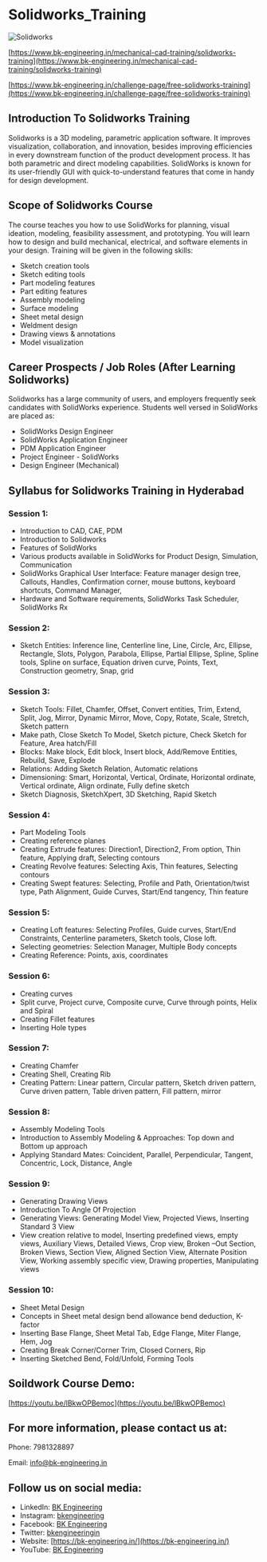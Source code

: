 # Solidworks_Training
![Solidworks](https://github.com/bkengineering/Solidworks-Training/assets/136553846/52d55514-de75-4991-b834-bc44ab64d41e)

[https://www.bk-engineering.in/mechanical-cad-training/solidworks-training](https://www.bk-engineering.in/mechanical-cad-training/solidworks-training)

[https://www.bk-engineering.in/challenge-page/free-solidworks-training](https://www.bk-engineering.in/challenge-page/free-solidworks-training)

## Introduction To Solidworks Training

Solidworks is a 3D modeling, parametric application software. It improves visualization, collaboration, and innovation, besides improving efficiencies in every downstream function of the product development process. It has both parametric and direct modeling capabilities. SolidWorks is known for its user-friendly GUI with quick-to-understand features that come in handy for design development.

## Scope of Solidworks Course

The course teaches you how to use SolidWorks for planning, visual ideation, modeling, feasibility assessment, and prototyping. You will learn how to design and build mechanical, electrical, and software elements in your design. Training will be given in the following skills:

- Sketch creation tools
- Sketch editing tools
- Part modeling features
- Part editing features
- Assembly modeling
- Surface modeling
- Sheet metal design
- Weldment design
- Drawing views & annotations
- Model visualization

## Career Prospects / Job Roles (After Learning Solidworks)

Solidworks has a large community of users, and employers frequently seek candidates with SolidWorks experience. Students well versed in SolidWorks are placed as:

- SolidWorks Design Engineer
- SolidWorks Application Engineer
- PDM Application Engineer
- Project Engineer - SolidWorks
- Design Engineer (Mechanical)

## Syllabus for Solidworks Training in Hyderabad

### Session 1:
- Introduction to CAD, CAE, PDM
- Introduction to Solidworks
- Features of SolidWorks
- Various products available in SolidWorks for Product Design, Simulation, Communication
- SolidWorks Graphical User Interface: Feature manager design tree, Callouts, Handles, Confirmation corner, mouse buttons, keyboard shortcuts, Command Manager,
- Hardware and Software requirements, SolidWorks Task Scheduler, SolidWorks Rx

### Session 2:
- Sketch Entities: Inference line, Centerline line, Line, Circle, Arc, Ellipse, Rectangle, Slots, Polygon, Parabola, Ellipse, Partial Ellipse, Spline, Spline tools, Spline on surface, Equation driven curve, Points, Text, Construction geometry, Snap, grid

### Session 3:
- Sketch Tools: Fillet, Chamfer, Offset, Convert entities, Trim, Extend, Split, Jog, Mirror, Dynamic Mirror, Move, Copy, Rotate, Scale, Stretch, Sketch pattern
- Make path, Close Sketch To Model, Sketch picture, Check Sketch for Feature, Area hatch/Fill
- Blocks: Make block, Edit block, Insert block, Add/Remove Entities, Rebuild, Save, Explode
- Relations: Adding Sketch Relation, Automatic relations
- Dimensioning: Smart, Horizontal, Vertical, Ordinate, Horizontal ordinate, Vertical ordinate, Align ordinate, Fully define sketch
- Sketch Diagnosis, SketchXpert, 3D Sketching, Rapid Sketch

### Session 4:
- Part Modeling Tools
- Creating reference planes
- Creating Extrude features: Direction1, Direction2, From option, Thin feature, Applying draft, Selecting contours
- Creating Revolve features: Selecting Axis, Thin features, Selecting contours
- Creating Swept features: Selecting, Profile and Path, Orientation/twist type, Path Alignment, Guide Curves, Start/End tangency, Thin feature

### Session 5:
- Creating Loft features: Selecting Profiles, Guide curves, Start/End Constraints, Centerline parameters, Sketch tools, Close loft.
- Selecting geometries: Selection Manager, Multiple Body concepts
- Creating Reference: Points, axis, coordinates

### Session 6:
- Creating curves
- Split curve, Project curve, Composite curve, Curve through points, Helix and Spiral
- Creating Fillet features
- Inserting Hole types

### Session 7:
- Creating Chamfer
- Creating Shell, Creating Rib
- Creating Pattern: Linear pattern, Circular pattern, Sketch driven pattern, Curve driven pattern, Table driven pattern, Fill pattern, mirror

### Session 8:
- Assembly Modeling Tools
- Introduction to Assembly Modeling & Approaches: Top down and Bottom up approach
- Applying Standard Mates: Coincident, Parallel, Perpendicular, Tangent, Concentric, Lock, Distance, Angle

### Session 9:
- Generating Drawing Views
- Introduction To Angle Of Projection
- Generating Views: Generating Model View, Projected Views, Inserting Standard 3 View
- View creation relative to model, Inserting predefined views, empty views, Auxiliary Views, Detailed Views, Crop view, Broken –Out Section, Broken Views, Section View, Aligned Section View, Alternate Position View, Working assembly specific view, Drawing properties, Manipulating views

### Session 10:
- Sheet Metal Design
- Concepts in Sheet metal design bend allowance bend deduction, K-factor
- Inserting Base Flange, Sheet Metal Tab, Edge Flange, Miter Flange, Hem, Jog
- Creating Break Corner/Corner Trim, Closed Corners, Rip
- Inserting Sketched Bend, Fold/Unfold, Forming Tools

## Soildwork Course Demo:
[https://youtu.be/lBkwOPBemoc](https://youtu.be/lBkwOPBemoc)

## For more information, please contact us at:

Phone: 7981328897

Email: [info@bk-engineering.in](mailto:info@bk-engineering.in)

## Follow us on social media:

- LinkedIn: [BK Engineering](https://www.linkedin.com/company/bk-engineering-in)
- Instagram: [bkengineering](https://www.instagram.com/bkengineering)
- Facebook: [BK Engineering](https://www.facebook.com/bkengineering.in)
- Twitter: [bkengineeringin](https://twitter.com/bkengineeringin)
- Website: [https://bk-engineering.in/](https://bk-engineering.in/)
- YouTube: [BK Engineering](https://www.youtube.com/@bkengineering)
